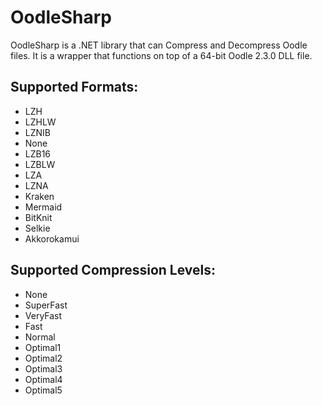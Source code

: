 # OodleSharp
OodleSharp is a .NET library that can Compress and Decompress Oodle files.
It is a wrapper that functions on top of a 64-bit Oodle 2.3.0 DLL file.

## Supported Formats:
* LZH
* LZHLW
* LZNIB
* None
* LZB16
* LZBLW
* LZA
* LZNA
* Kraken
* Mermaid
* BitKnit
* Selkie
* Akkorokamui

## Supported Compression Levels:
* None
* SuperFast
* VeryFast
* Fast
* Normal
* Optimal1
* Optimal2
* Optimal3
* Optimal4
* Optimal5
